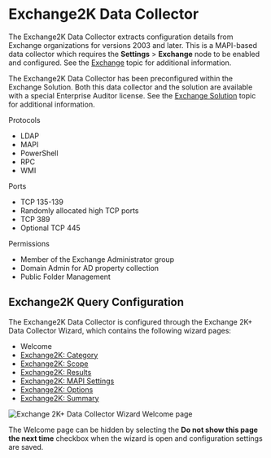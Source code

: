 # Exchange2K Data Collector

The Exchange2K Data Collector extracts configuration details from Exchange organizations for
versions 2003 and later. This is a MAPI-based data collector which requires the **Settings** >
**Exchange** node to be enabled and configured. See the
[Exchange](/docs/accessanalyzer/11.6/accessanalyzer/admin/settings/exchange.md)
topic for additional information.

The Exchange2K Data Collector has been preconfigured within the Exchange Solution. Both this data
collector and the solution are available with a special Enterprise Auditor license. See the
[Exchange Solution](/docs/accessanalyzer/11.6/accessanalyzer/solutions/exchange/overview.md)
topic for additional information.

Protocols

- LDAP
- MAPI
- PowerShell
- RPC
- WMI

Ports

- TCP 135-139
- Randomly allocated high TCP ports
- TCP 389
- Optional TCP 445

Permissions

- Member of the Exchange Administrator group
- Domain Admin for AD property collection
- Public Folder Management

## Exchange2K Query Configuration

The Exchange2K Data Collector is configured through the Exchange 2K+ Data Collector Wizard, which
contains the following wizard pages:

- Welcome
- [Exchange2K: Category](/docs/accessanalyzer/11.6/accessanalyzer/admin/datacollector/exchange2k/category.md)
- [Exchange2K: Scope](/docs/accessanalyzer/11.6/accessanalyzer/admin/datacollector/exchange2k/scope.md)
- [Exchange2K: Results](/docs/accessanalyzer/11.6/accessanalyzer/admin/datacollector/exchange2k/results.md)
- [Exchange2K: MAPI Settings](/docs/accessanalyzer/11.6/accessanalyzer/admin/datacollector/exchange2k/mapisettings.md)
- [Exchange2K: Options](/docs/accessanalyzer/11.6/accessanalyzer/admin/datacollector/exchange2k/options.md)
- [Exchange2K: Summary](/docs/accessanalyzer/11.6/accessanalyzer/admin/datacollector/exchange2k/summary.md)

![Exchange 2K+ Data Collector Wizard Welcome page](/img/versioned_docs/activitymonitor_7.1/activitymonitor/install/welcome.webp)

The Welcome page can be hidden by selecting the **Do not show this page the next time** checkbox
when the wizard is open and configuration settings are saved.
